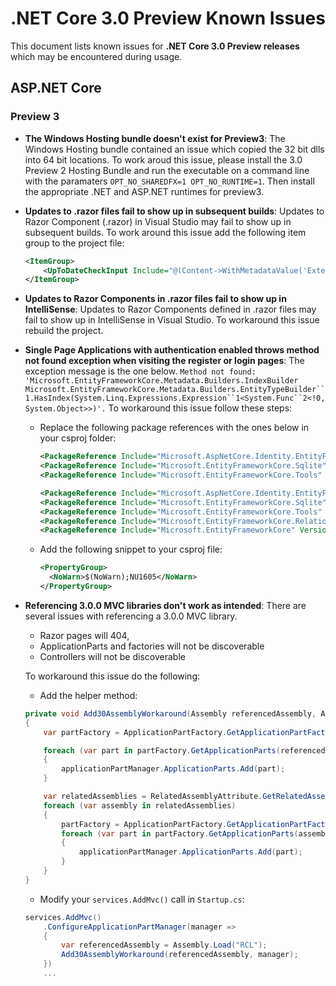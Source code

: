# .NET Core 3.0 Preview Known Issues

This document lists known issues for **.NET Core 3.0 Preview releases** which may be encountered during usage.


## ASP.NET Core

### Preview 3
- **The Windows Hosting bundle doesn't exist for Preview3**: The Windows Hosting bundle contained an issue which copied the 32 bit dlls into 64 bit locations. To work aroud this issue, please install the 3.0 Preview 2 Hosting Bundle and run the executable on a command line with the paramaters `OPT_NO_SHAREDFX=1 OPT_NO_RUNTIME=1`. Then install the appropriate .NET and ASP.NET runtimes for preview3.

- **Updates to .razor files fail to show up in subsequent builds**: Updates to Razor Component (.razor) in Visual Studio may fail to show up in subsequent builds. To work around this issue add the following item group to the project file:

    ```xml
    <ItemGroup>
        <UpToDateCheckInput Include="@(Content->WithMetadataValue('Extension', '.razor'))" />
    </ItemGroup>
    ```

- **Updates to Razor Components in .razor files fail to show up in IntelliSense**: Updates to Razor Components defined in .razor files may fail to show up in IntelliSense in Visual Studio. To workaround this issue rebuild the project.

- **Single Page Applications with authentication enabled throws method not found exception when visiting the register or login pages**: The exception message is the one below.
`Method not found: 'Microsoft.EntityFrameworkCore.Metadata.Builders.IndexBuilder Microsoft.EntityFrameworkCore.Metadata.Builders.EntityTypeBuilder``1.HasIndex(System.Linq.Expressions.Expression``1<System.Func``2<!0,System.Object>>)'.` To workaround this issue follow these steps:
  * Replace the following package references with the ones below in your csproj folder:
    ```xml
    <PackageReference Include="Microsoft.AspNetCore.Identity.EntityFrameworkCore" Version="3.0.0-preview3-19153-02" />
    <PackageReference Include="Microsoft.EntityFrameworkCore.Sqlite" Version="3.0.0-preview3.19153.1" />
    <PackageReference Include="Microsoft.EntityFrameworkCore.Tools" Version="3.0.0-preview3.19153.1" />
    ```

    ```xml
    <PackageReference Include="Microsoft.AspNetCore.Identity.EntityFrameworkCore" Version="3.0.0-preview-18579-0056" />
    <PackageReference Include="Microsoft.EntityFrameworkCore.Sqlite" Version="3.0.0-preview.19080.1" />
    <PackageReference Include="Microsoft.EntityFrameworkCore.Tools" Version="3.0.0-preview.19080.1" />
    <PackageReference Include="Microsoft.EntityFrameworkCore.Relational" Version="3.0.0-preview.19080.1" />
    <PackageReference Include="Microsoft.EntityFrameworkCore" Version="3.0.0-preview.19080.1" />
    ```

  * Add the following snippet to your csproj file:
    ```xml
    <PropertyGroup>
      <NoWarn>$(NoWarn);NU1605</NoWarn>
    </PropertyGroup>
    ```
    
- **Referencing 3.0.0 MVC libraries don't work as intended**: There are several issues with referencing a 3.0.0 MVC library.

    * Razor pages will 404, 
    * ApplicationParts and factories will not be discoverable
    * Controllers will not be discoverable

    To workaround this issue do the following:

    * Add the helper method:
    ```C#
    private void Add30AssemblyWorkaround(Assembly referencedAssembly, ApplicationPartManager applicationPartManager)
    {
        var partFactory = ApplicationPartFactory.GetApplicationPartFactory(referencedAssembly);

        foreach (var part in partFactory.GetApplicationParts(referencedAssembly))
        {
            applicationPartManager.ApplicationParts.Add(part);
        }

        var relatedAssemblies = RelatedAssemblyAttribute.GetRelatedAssemblies(referencedAssembly, throwOnError: true);
        foreach (var assembly in relatedAssemblies)
        {
            partFactory = ApplicationPartFactory.GetApplicationPartFactory(assembly);
            foreach (var part in partFactory.GetApplicationParts(assembly))
            {
                applicationPartManager.ApplicationParts.Add(part);
            }
        }
    }
    ```

    * Modify your `services.AddMvc()` call in `Startup.cs`:
    ```C#
    services.AddMvc()
        .ConfigureApplicationPartManager(manager =>
        {
            var referencedAssembly = Assembly.Load("RCL");
            Add30AssemblyWorkaround(referencedAssembly, manager);
        })
        ...
    ```

